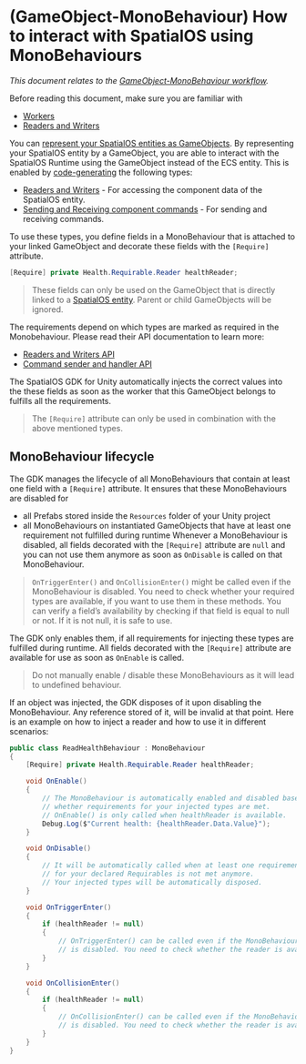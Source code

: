 [//]: # (Doc of docs reference 5.2)
[//]: # (TODO - tech writer review)
# (GameObject-MonoBehaviour) How to interact with SpatialOS using MonoBehaviours
_This document relates to the [GameObject-MonoBehaviour workflow]({{urlRoot}}/content/intro-workflows-spos-entities)._

Before reading this document, make sure you are familiar with

  * [Workers]({{urlRoot}}/content/workers/workers-in-the-gdk)
  * [Readers and Writers]({{urlRoot}}/content/gameobject/readers-writers)

You can [represent your SpatialOS entities as GameObjects]({{urlRoot}}/content/gameobject/linking-spos-entities-gameobjects).
By representing your SpatialOS entity by a GameObject, you are able to interact with the SpatialOS Runtime using the GameObject instead of the ECS entity.
This is enabled by [code-generating]({{urlRoot}}/content/code-generator) the following types:

 * [Readers and Writers]({{urlRoot}}/content/gameobject/readers-writers) - For accessing the component data of the SpatialOS entity.
 * [Sending and Receiving component commands]({{urlRoot}}/content/gameobject/sending-receiving-commands) - For sending and receiving commands.

To use these types, you define fields in a MonoBehaviour that is attached to
your linked GameObject and decorate these fields with the `[Require]` attribute.

```csharp
[Require] private Health.Requirable.Reader healthReader;
```

> These fields can only be used on the GameObject that is directly linked to a [SpatialOS entity]({{urlRoot}}/content/glossary#spatialos-entity).
Parent or child GameObjects will be ignored.

The requirements depend on which types are marked as required in the Monobehaviour. Please read their API documentation to learn more:

  * [Readers and Writers API]({{urlRoot}}/content/gameobject/readers-writers)
  * [Command sender and handler API]({{urlRoot}}/content/gameobject/sending-receiving-commands)

The SpatialOS GDK for Unity automatically injects the correct values into the these fields
as soon as the worker that this GameObject belongs to fulfills all the requirements.


> The `[Require]` attribute can only be used in combination with the above mentioned types.

## MonoBehaviour lifecycle
The GDK manages the lifecycle of all MonoBehaviours that contain at least
one field with a `[Require]` attribute. It ensures that these MonoBehaviours are disabled for

  * all Prefabs stored inside the `Resources` folder of your Unity project
  * all MonoBehaviours on instantiated GameObjects that have at least one requirement not fulfilled during runtime
Whenever a MonoBehaviour is disabled, all fields decorated with the `[Require]` attribute are `null` and you can not use them anymore as soon as `OnDisable` is called on that MonoBehaviour.

>  `OnTriggerEnter()` and `OnCollisionEnter()` might be called even if the MonoBehaviour is disabled. You need to check whether your required types are available, if you want to use them in these methods. You can verify a field’s availability by checking if that field is equal to null or not. If it is not null, it is safe to use.

The GDK only enables them, if all requirements for injecting these types are fulfilled during runtime. All fields decorated with the `[Require]` attribute are available for use as soon as `OnEnable` is called.  

> Do not manually enable / disable these MonoBehaviours as it will lead to undefined behaviour.

If an object was injected, the GDK disposes of it upon disabling the MonoBehaviour. Any reference stored of it, will be invalid at that point.
Here is an example on how to inject a reader and how to use it in different scenarios:

```csharp
public class ReadHealthBehaviour : MonoBehaviour
{
	[Require] private Health.Requirable.Reader healthReader;

	void OnEnable()
	{
    	// The MonoBehaviour is automatically enabled and disabled based on
    	// whether requirements for your injected types are met.
    	// OnEnable() is only called when healthReader is available.
    	Debug.Log($"Current health: {healthReader.Data.Value}");
	}

	void OnDisable()
	{
    	// It will be automatically called when at least one requirements
    	// for your declared Requirables is not met anymore.
    	// Your injected types will be automatically disposed.
	}

	void OnTriggerEnter()
	{
    	if (healthReader != null)
    	{
        	// OnTriggerEnter() can be called even if the MonoBehaviour
        	// is disabled. You need to check whether the reader is available.
    	}
	}

	void OnCollisionEnter()
	{
    	if (healthReader != null)
    	{
        	// OnCollisionEnter() can be called even if the MonoBehaviour
        	// is disabled. You need to check whether the reader is available.
    	}
	}
}
```
